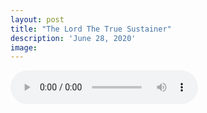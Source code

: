 ```yaml
---
layout: post
title: "The Lord The True Sustainer"
description: 'June 28, 2020'
image:
---
```


<audio controls preload="metadata">
  <source src="https://docs.google.com/uc?export=open&id=1Btl4Sgs-ke5bPxkJb1PoOC7gUjaz8TXj" type="audio/mp3">
Your browser does not support the audio element.
</audio>
